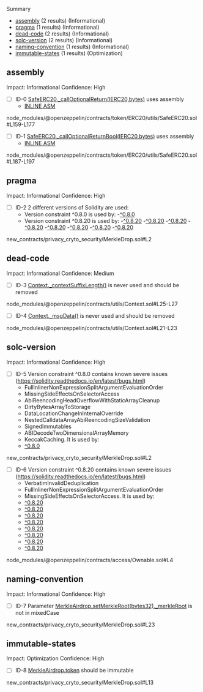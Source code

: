 Summary
 - [assembly](#assembly) (2 results) (Informational)
 - [pragma](#pragma) (1 results) (Informational)
 - [dead-code](#dead-code) (2 results) (Informational)
 - [solc-version](#solc-version) (2 results) (Informational)
 - [naming-convention](#naming-convention) (1 results) (Informational)
 - [immutable-states](#immutable-states) (1 results) (Optimization)
## assembly
Impact: Informational
Confidence: High
 - [ ] ID-0
[SafeERC20._callOptionalReturn(IERC20,bytes)](node_modules/@openzeppelin/contracts/token/ERC20/utils/SafeERC20.sol#L159-L177) uses assembly
	- [INLINE ASM](node_modules/@openzeppelin/contracts/token/ERC20/utils/SafeERC20.sol#L162-L172)

node_modules/@openzeppelin/contracts/token/ERC20/utils/SafeERC20.sol#L159-L177


 - [ ] ID-1
[SafeERC20._callOptionalReturnBool(IERC20,bytes)](node_modules/@openzeppelin/contracts/token/ERC20/utils/SafeERC20.sol#L187-L197) uses assembly
	- [INLINE ASM](node_modules/@openzeppelin/contracts/token/ERC20/utils/SafeERC20.sol#L191-L195)

node_modules/@openzeppelin/contracts/token/ERC20/utils/SafeERC20.sol#L187-L197


## pragma
Impact: Informational
Confidence: High
 - [ ] ID-2
2 different versions of Solidity are used:
	- Version constraint ^0.8.0 is used by:
		-[^0.8.0](new_contracts/privacy_cryto_security/MerkleDrop.sol#L2)
	- Version constraint ^0.8.20 is used by:
		-[^0.8.20](node_modules/@openzeppelin/contracts/access/Ownable.sol#L4)
		-[^0.8.20](node_modules/@openzeppelin/contracts/interfaces/IERC1363.sol#L4)
		-[^0.8.20](node_modules/@openzeppelin/contracts/interfaces/IERC165.sol#L4)
		-[^0.8.20](node_modules/@openzeppelin/contracts/interfaces/IERC20.sol#L4)
		-[^0.8.20](node_modules/@openzeppelin/contracts/token/ERC20/IERC20.sol#L4)
		-[^0.8.20](node_modules/@openzeppelin/contracts/token/ERC20/utils/SafeERC20.sol#L4)
		-[^0.8.20](node_modules/@openzeppelin/contracts/utils/Context.sol#L4)
		-[^0.8.20](node_modules/@openzeppelin/contracts/utils/introspection/IERC165.sol#L4)

new_contracts/privacy_cryto_security/MerkleDrop.sol#L2


## dead-code
Impact: Informational
Confidence: Medium
 - [ ] ID-3
[Context._contextSuffixLength()](node_modules/@openzeppelin/contracts/utils/Context.sol#L25-L27) is never used and should be removed

node_modules/@openzeppelin/contracts/utils/Context.sol#L25-L27


 - [ ] ID-4
[Context._msgData()](node_modules/@openzeppelin/contracts/utils/Context.sol#L21-L23) is never used and should be removed

node_modules/@openzeppelin/contracts/utils/Context.sol#L21-L23


## solc-version
Impact: Informational
Confidence: High
 - [ ] ID-5
Version constraint ^0.8.0 contains known severe issues (https://solidity.readthedocs.io/en/latest/bugs.html)
	- FullInlinerNonExpressionSplitArgumentEvaluationOrder
	- MissingSideEffectsOnSelectorAccess
	- AbiReencodingHeadOverflowWithStaticArrayCleanup
	- DirtyBytesArrayToStorage
	- DataLocationChangeInInternalOverride
	- NestedCalldataArrayAbiReencodingSizeValidation
	- SignedImmutables
	- ABIDecodeTwoDimensionalArrayMemory
	- KeccakCaching.
It is used by:
	- [^0.8.0](new_contracts/privacy_cryto_security/MerkleDrop.sol#L2)

new_contracts/privacy_cryto_security/MerkleDrop.sol#L2


 - [ ] ID-6
Version constraint ^0.8.20 contains known severe issues (https://solidity.readthedocs.io/en/latest/bugs.html)
	- VerbatimInvalidDeduplication
	- FullInlinerNonExpressionSplitArgumentEvaluationOrder
	- MissingSideEffectsOnSelectorAccess.
It is used by:
	- [^0.8.20](node_modules/@openzeppelin/contracts/access/Ownable.sol#L4)
	- [^0.8.20](node_modules/@openzeppelin/contracts/interfaces/IERC1363.sol#L4)
	- [^0.8.20](node_modules/@openzeppelin/contracts/interfaces/IERC165.sol#L4)
	- [^0.8.20](node_modules/@openzeppelin/contracts/interfaces/IERC20.sol#L4)
	- [^0.8.20](node_modules/@openzeppelin/contracts/token/ERC20/IERC20.sol#L4)
	- [^0.8.20](node_modules/@openzeppelin/contracts/token/ERC20/utils/SafeERC20.sol#L4)
	- [^0.8.20](node_modules/@openzeppelin/contracts/utils/Context.sol#L4)
	- [^0.8.20](node_modules/@openzeppelin/contracts/utils/introspection/IERC165.sol#L4)

node_modules/@openzeppelin/contracts/access/Ownable.sol#L4


## naming-convention
Impact: Informational
Confidence: High
 - [ ] ID-7
Parameter [MerkleAirdrop.setMerkleRoot(bytes32)._merkleRoot](new_contracts/privacy_cryto_security/MerkleDrop.sol#L23) is not in mixedCase

new_contracts/privacy_cryto_security/MerkleDrop.sol#L23


## immutable-states
Impact: Optimization
Confidence: High
 - [ ] ID-8
[MerkleAirdrop.token](new_contracts/privacy_cryto_security/MerkleDrop.sol#L13) should be immutable 

new_contracts/privacy_cryto_security/MerkleDrop.sol#L13


